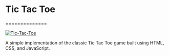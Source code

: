 # Tic Tac Toe
==============

<a href="https://imgbb.com/"><img src="https://i.ibb.co.com/8PqXGPb/TIc-Tac-Toe.png" alt="TIc-Tac-Toe" border="0"></a>

A simple implementation of the classic Tic Tac Toe game built using HTML, CSS, and JavaScript.
